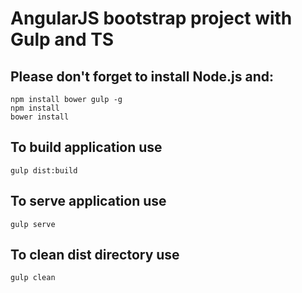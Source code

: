 # AngularJS bootstrap project with Gulp and TS

## Please don't forget to install Node.js and:

```
npm install bower gulp -g
npm install
bower install
```


##  To build application use
```
gulp dist:build
```

##  To serve application use
```
gulp serve
```

##  To clean dist directory use
```
gulp clean
```